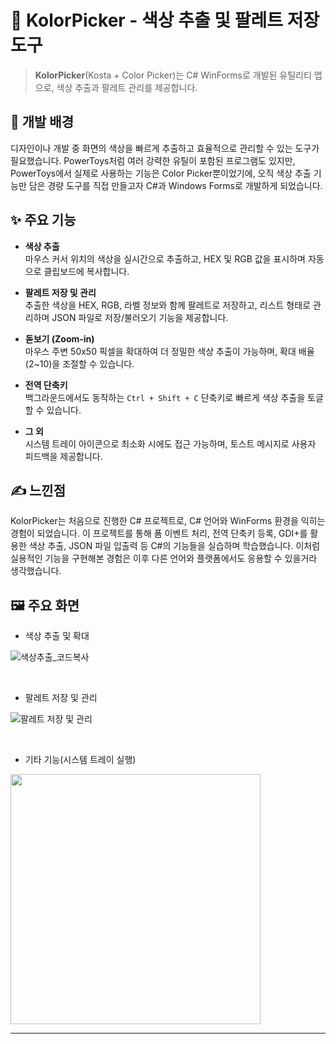 # 🎨 KolorPicker - 색상 추출 및 팔레트 저장 도구

> **KolorPicker**(Kosta + Color Picker)는 C# WinForms로 개발된 유틸리티 앱으로, 색상 추출과 팔레트 관리를 제공합니다.

## 🤔 개발 배경

디자인이나 개발 중 화면의 색상을 빠르게 추출하고 효율적으로 관리할 수 있는 도구가 필요했습니다.
PowerToys처럼 여러 강력한 유틸이 포함된 프로그램도 있지만, PowerToys에서 실제로 사용하는 기능은 Color Picker뿐이었기에, 오직 색상 추출 기능만 담은 경량 도구를 직접 만들고자 C#과 Windows Forms로 개발하게 되었습니다.

## ✨ 주요 기능

- **색상 추출**  
  마우스 커서 위치의 색상을 실시간으로 추출하고, HEX 및 RGB 값을 표시하며 자동으로 클립보드에 복사합니다.

- **팔레트 저장 및 관리**  
  추출한 색상을 HEX, RGB, 라벨 정보와 함께 팔레트로 저장하고, 리스트 형태로 관리하며 JSON 파일로 저장/불러오기 기능을 제공합니다.

- **돋보기 (Zoom-in)**  
  마우스 주변 50x50 픽셀을 확대하여 더 정밀한 색상 추출이 가능하며, 확대 배율(2~10)을 조절할 수 있습니다.

- **전역 단축키**  
  백그라운드에서도 동작하는 `Ctrl + Shift + C` 단축키로 빠르게 색상 추출을 토글할 수 있습니다.

- **그 외**  
  시스템 트레이 아이콘으로 최소화 시에도 접근 가능하며, 토스트 메시지로 사용자 피드백을 제공합니다.

## ✍️ 느낀점

KolorPicker는 처음으로 진행한 C# 프로젝트로, C# 언어와 WinForms 환경을 익히는 경험이 되었습니다. 이 프로젝트를 통해 폼 이벤트 처리, 전역 단축키 등록, GDI+를 활용한 색상 추출, JSON 파일 입출력 등 C#의 기능들을 실습하며 학습했습니다. 이처럼 실용적인 기능을 구현해본 경험은 이후 다른 언어와 플랫폼에서도 응용할 수 있을거라 생각했습니다.

## 🖼️ 주요 화면

- 색상 추출 및 확대

![색상추출_코드복사](https://github.com/user-attachments/assets/866a3083-87de-4275-8933-cf4afba7739a)

<br>

- 팔레트 저장 및 관리

![팔레트 저장 및 관리](https://github.com/user-attachments/assets/01bc7a3c-8338-4de9-a53a-06c0b01c25ae)

<br>

- 기타 기능(시스템 트레이 실행)

<img src="https://github.com/user-attachments/assets/3204fb64-f15b-43f9-888d-079fe8cc6ef2" width="400" />

---
